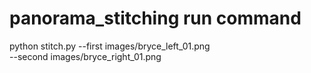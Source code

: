 # panorama_stitching run command
python stitch.py --first images/bryce_left_01.png \
	--second images/bryce_right_01.png
